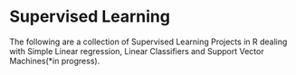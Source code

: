 # Supervised Learning

The following are a collection of Supervised Learning Projects in R dealing with Simple Linear regression, Linear Classifiers and Support Vector Machines(*in progress). 
